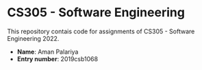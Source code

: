 # CS305 - Software Engineering

This repository contais code for assignments of CS305 - Software Engineering 2022.

- **Name**: Aman Palariya
- **Entry number**: 2019csb1068
